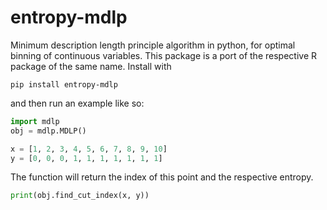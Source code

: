 # entropy-mdlp

Minimum description length principle algorithm in python, for optimal binning of continuous variables. This
package is a port of the respective R package of the same name. Install with

```bash_script
pip install entropy-mdlp
```

and then run an example like so:

```python
import mdlp
obj = mdlp.MDLP()

x = [1, 2, 3, 4, 5, 6, 7, 8, 9, 10]
y = [0, 0, 0, 1, 1, 1, 1, 1, 1, 1]
```
The function will return the index of this point and the respective entropy.

```python
print(obj.find_cut_index(x, y))
```
